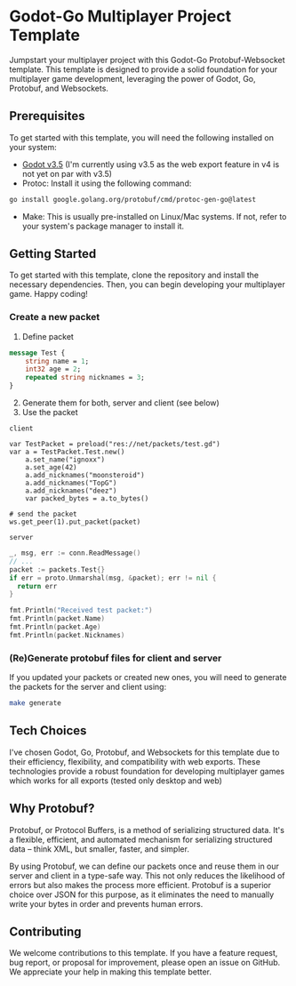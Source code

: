 # Godot-Go Multiplayer Project Template

Jumpstart your multiplayer project with this Godot-Go Protobuf-Websocket template. This template is designed to provide a solid foundation for your multiplayer game development, leveraging the power of Godot, Go, Protobuf, and Websockets.

## Prerequisites

To get started with this template, you will need the following installed on your system:

- [Godot v3.5](https://godotengine.org/download) (I'm currently using v3.5 as the web export feature in v4 is not yet on par with v3.5)
- Protoc: Install it using the following command:
```bash
go install google.golang.org/protobuf/cmd/protoc-gen-go@latest
```
- Make: This is usually pre-installed on Linux/Mac systems. If not, refer to your system's package manager to install it.

## Getting Started

To get started with this template, clone the repository and install the necessary dependencies. Then, you can begin developing your multiplayer game. Happy coding!

### Create a new packet

1. Define packet
```proto
message Test {
    string name = 1;
    int32 age = 2;
    repeated string nicknames = 3;
}
```

2. Generate them for both, server and client (see below)
3. Use the packet
   
`client`
```gdscript
var TestPacket = preload("res://net/packets/test.gd")
var a = TestPacket.Test.new()
	a.set_name("ignoxx")
	a.set_age(42)
	a.add_nicknames("moonsteroid")
	a.add_nicknames("TopG")
	a.add_nicknames("deez")
	var packed_bytes = a.to_bytes()

# send the packet
ws.get_peer(1).put_packet(packet)
```

`server`
```go
_, msg, err := conn.ReadMessage()
// ...
packet := packets.Test{}
if err = proto.Unmarshal(msg, &packet); err != nil {
  return err
}

fmt.Println("Received test packet:")
fmt.Println(packet.Name)
fmt.Println(packet.Age)
fmt.Println(packet.Nicknames)
```

### (Re)Generate protobuf files for client and server
If you updated your packets or created new ones, you will need to generate the packets for the server and client using:

```sh
make generate
```

## Tech Choices

I've chosen Godot, Go, Protobuf, and Websockets for this template due to their efficiency, flexibility, and compatibility with web exports. These technologies provide a robust foundation for developing multiplayer games which works for all exports
(tested only desktop and web)

## Why Protobuf?

Protobuf, or Protocol Buffers, is a method of serializing structured data. It's a flexible, efficient, and automated mechanism for serializing structured data – think XML, but smaller, faster, and simpler. 

By using Protobuf, we can define our packets once and reuse them in our server and client in a type-safe way. This not only reduces the likelihood of errors but also makes the process more efficient. Protobuf is a superior choice over JSON for this purpose, as it eliminates the need to manually write your bytes in order and prevents human errors.

## Contributing

We welcome contributions to this template. If you have a feature request, bug report, or proposal for improvement, please open an issue on GitHub. We appreciate your help in making this template better.
